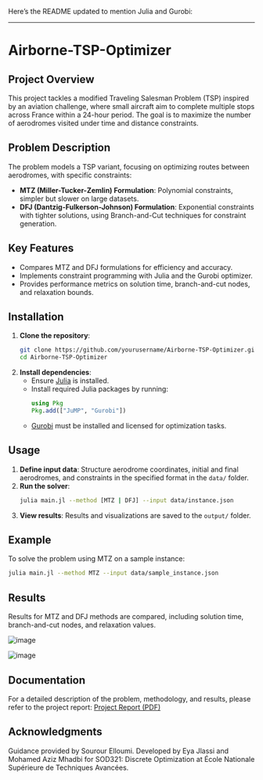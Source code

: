 Here’s the README updated to mention Julia and Gurobi:

---

# Airborne-TSP-Optimizer

## Project Overview
This project tackles a modified Traveling Salesman Problem (TSP) inspired by an aviation challenge, where small aircraft aim to complete multiple stops across France within a 24-hour period. The goal is to maximize the number of aerodromes visited under time and distance constraints.

## Problem Description
The problem models a TSP variant, focusing on optimizing routes between aerodromes, with specific constraints:
- **MTZ (Miller-Tucker-Zemlin) Formulation**: Polynomial constraints, simpler but slower on large datasets.
- **DFJ (Dantzig-Fulkerson-Johnson) Formulation**: Exponential constraints with tighter solutions, using Branch-and-Cut techniques for constraint generation.

## Key Features
- Compares MTZ and DFJ formulations for efficiency and accuracy.
- Implements constraint programming with Julia and the Gurobi optimizer.
- Provides performance metrics on solution time, branch-and-cut nodes, and relaxation bounds.

## Installation
1. **Clone the repository**:
    ```bash
    git clone https://github.com/yourusername/Airborne-TSP-Optimizer.git
    cd Airborne-TSP-Optimizer
    ```
2. **Install dependencies**:
    - Ensure [Julia](https://julialang.org/) is installed.
    - Install required Julia packages by running:
      ```julia
      using Pkg
      Pkg.add(["JuMP", "Gurobi"])
      ```
    - [Gurobi](https://www.gurobi.com/) must be installed and licensed for optimization tasks.

## Usage
1. **Define input data**: Structure aerodrome coordinates, initial and final aerodromes, and constraints in the specified format in the `data/` folder.
2. **Run the solver**:
    ```bash
    julia main.jl --method [MTZ | DFJ] --input data/instance.json
    ```
3. **View results**: Results and visualizations are saved to the `output/` folder.

## Example
To solve the problem using MTZ on a sample instance:
```bash
julia main.jl --method MTZ --input data/sample_instance.json
```

## Results
Results for MTZ and DFJ methods are compared, including solution time, branch-and-cut nodes, and relaxation values.

![image](https://github.com/user-attachments/assets/fa02398e-97f8-4bad-84d5-8e6fdbd83d50)

![image](https://github.com/user-attachments/assets/055f21c7-3e85-431c-8be1-93c3b4049847)


## Documentation
For a detailed description of the problem, methodology, and results, please refer to the project report:
[Project Report (PDF)](Course_d'avion.pdf)


## Acknowledgments
Guidance provided by Sourour Elloumi. Developed by Eya Jlassi and Mohamed Aziz Mhadbi for SOD321: Discrete Optimization at École Nationale Supérieure de Techniques Avancées.
